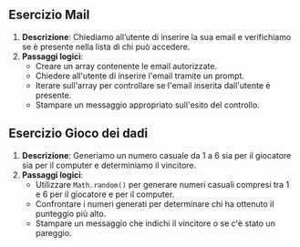 ## Esercizio Mail

1. **Descrizione**: Chiediamo all’utente di inserire la sua email e verifichiamo se è presente nella lista di chi può accedere.
2. **Passaggi logici**:
   - Creare un array contenente le email autorizzate.
   - Chiedere all'utente di inserire l'email tramite un prompt.
   - Iterare sull'array per controllare se l'email inserita dall'utente è presente.
   - Stampare un messaggio appropriato sull'esito del controllo.

## Esercizio Gioco dei dadi

1. **Descrizione**: Generiamo un numero casuale da 1 a 6 sia per il giocatore sia per il computer e determiniamo il vincitore.
2. **Passaggi logici**:
   - Utilizzare `Math.random()` per generare numeri casuali compresi tra 1 e 6 per il giocatore e per il computer.
   - Confrontare i numeri generati per determinare chi ha ottenuto il punteggio più alto.
   - Stampare un messaggio che indichi il vincitore o se c'è stato un pareggio.